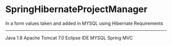 # SpringHibernateProjectManager
In a form values taken and added in MYSQL using Hibernate
Requirements
************
Java 1.8
Apache Tomcat 7.0
Eclipse IDE
MYSQL
Spring MVC
